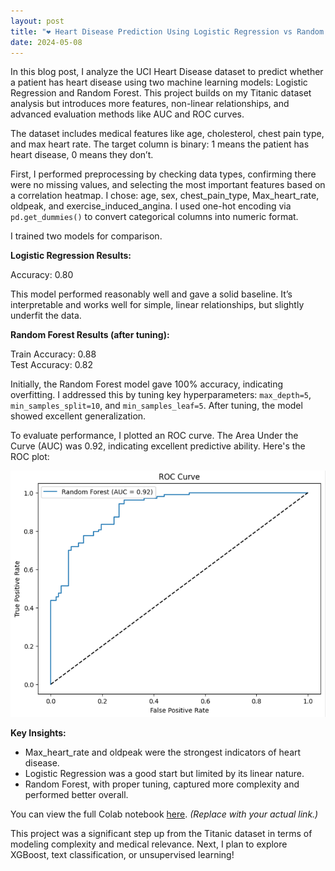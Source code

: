 ```yaml
---
layout: post
title: "❤️ Heart Disease Prediction Using Logistic Regression vs Random Forest"
date: 2024-05-08
---
```


In this blog post, I analyze the UCI Heart Disease dataset to predict whether a patient has heart disease using two machine learning models: Logistic Regression and Random Forest. This project builds on my Titanic dataset analysis but introduces more features, non-linear relationships, and advanced evaluation methods like AUC and ROC curves.

The dataset includes medical features like age, cholesterol, chest pain type, and max heart rate. The target column is binary: 1 means the patient has heart disease, 0 means they don’t.

First, I performed preprocessing by checking data types, confirming there were no missing values, and selecting the most important features based on a correlation heatmap. I chose: age, sex, chest_pain_type, Max_heart_rate, oldpeak, and exercise_induced_angina. I used one-hot encoding via `pd.get_dummies()` to convert categorical columns into numeric format.

I trained two models for comparison.

**Logistic Regression Results:**

Accuracy: 0.80

This model performed reasonably well and gave a solid baseline. It’s interpretable and works well for simple, linear relationships, but slightly underfit the data.

**Random Forest Results (after tuning):**

Train Accuracy: 0.88  
Test Accuracy: 0.82

Initially, the Random Forest model gave 100% accuracy, indicating overfitting. I addressed this by tuning key hyperparameters: `max_depth=5`, `min_samples_split=10`, and `min_samples_leaf=5`. After tuning, the model showed excellent generalization.

To evaluate performance, I plotted an ROC curve. The Area Under the Curve (AUC) was 0.92, indicating excellent predictive ability. Here's the ROC plot:

![ROC Curve](/images/heart-roc-curve.png)

**Key Insights:**

- Max_heart_rate and oldpeak were the strongest indicators of heart disease.
- Logistic Regression was a good start but limited by its linear nature.
- Random Forest, with proper tuning, captured more complexity and performed better overall.

You can view the full Colab notebook [here](https://colab.research.google.com/drive/...). *(Replace with your actual link.)*

This project was a significant step up from the Titanic dataset in terms of modeling complexity and medical relevance. Next, I plan to explore XGBoost, text classification, or unsupervised learning!

